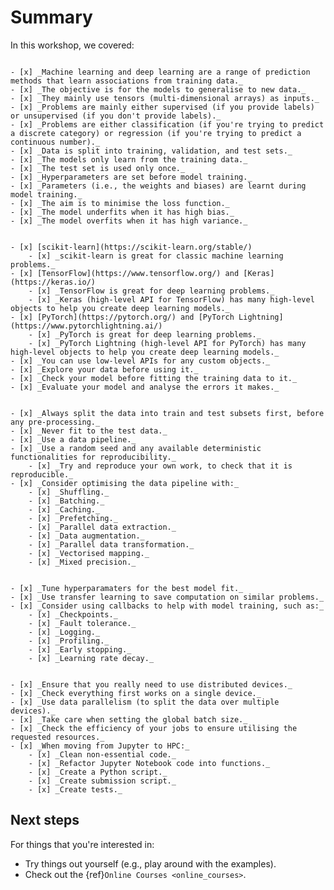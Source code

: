 # Summary

In this workshop, we covered:

```{admonition} 1. Understand the fundamentals of machine learning and deep learning.

- [x] _Machine learning and deep learning are a range of prediction methods that learn associations from training data._
- [x] _The objective is for the models to generalise to new data._
- [x] _They mainly use tensors (multi-dimensional arrays) as inputs._
- [x] _Problems are mainly either supervised (if you provide labels) or unsupervised (if you don't provide labels)._
- [x] _Problems are either classification (if you're trying to predict a discrete category) or regression (if you're trying to predict a continuous number)._
- [x] _Data is split into training, validation, and test sets._
- [x] _The models only learn from the training data._
- [x] _The test set is used only once._
- [x] _Hyperparameters are set before model training._
- [x] _Parameters (i.e., the weights and biases) are learnt during model training._
- [x] _The aim is to minimise the loss function._
- [x] _The model underfits when it has high bias._
- [x] _The model overfits when it has high variance._

```


```{admonition} 2. Know how to use key tools, including:

- [x] [scikit-learn](https://scikit-learn.org/stable/)
    - [x] _scikit-learn is great for classic machine learning problems._
- [x] [TensorFlow](https://www.tensorflow.org/) and [Keras](https://keras.io/)
    - [x] _TensorFlow is great for deep learning problems._
    - [x] _Keras (high-level API for TensorFlow) has many high-level objects to help you create deep learning models._
- [x] [PyTorch](https://pytorch.org/) and [PyTorch Lightning](https://www.pytorchlightning.ai/)
    - [x] _PyTorch is great for deep learning problems._
    - [x] _PyTorch Lightning (high-level API for PyTorch) has many high-level objects to help you create deep learning models._
- [x] _You can use low-level APIs for any custom objects._
- [x] _Explore your data before using it._
- [x] _Check your model before fitting the training data to it._
- [x] _Evaluate your model and analyse the errors it makes._    

```


```{admonition} 3. Be aware of good practices for data, such as pipelines and modules.

- [x] _Always split the data into train and test subsets first, before any pre-processing._
- [x] _Never fit to the test data._
- [x] _Use a data pipeline._
- [x] _Use a random seed and any available deterministic functionalities for reproducibility._
    - [x] _Try and reproduce your own work, to check that it is reproducible._
- [x] _Consider optimising the data pipeline with:_
    - [x] _Shuffling._
    - [x] _Batching._
    - [x] _Caching._
    - [x] _Prefetching._
    - [x] _Parallel data extraction._
    - [x] _Data augmentation._
    - [x] _Parallel data transformation._
    - [x] _Vectorised mapping._
    - [x] _Mixed precision._

```


```{admonition} 4. Be aware of good practices for models, such as hyperparameter tuning, transfer learning, and callbacks.

- [x] _Tune hyperparamaters for the best model fit._
- [x] _Use transfer learning to save computation on similar problems._
- [x] _Consider using callbacks to help with model training, such as:_
    - [x] _Checkpoints._
    - [x] _Fault tolerance._
    - [x] _Logging._
    - [x] _Profiling._
    - [x] _Early stopping._
    - [x] _Learning rate decay._

```

```{admonition} 5. Be able to undertake distributed training.

- [x] _Ensure that you really need to use distributed devices._
- [x] _Check everything first works on a single device._
- [x] _Use data parallelism (to split the data over multiple devices)._
- [x] _Take care when setting the global batch size._
- [x] _Check the efficiency of your jobs to ensure utilising the requested resources._
- [x] _When moving from Jupyter to HPC:_
    - [x] _Clean non-essential code._
    - [x] _Refactor Jupyter Notebook code into functions._
    - [x] _Create a Python script._
    - [x] _Create submission script._
    - [x] _Create tests._

```


## Next steps

For things that you're interested in:

- Try things out yourself (e.g., play around with the examples).
- Check out the {ref}`Online Courses <online_courses>`.
